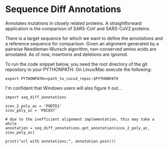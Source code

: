 # Sequence Diff Annotations

Annotates mutations in closely related proteins. A straightforward application
is the comparison of SARS-CoV and SARS-CoV2 proteins.

There is a target sequence for which we want to define the annotations and a
reference sequence for comparison. Given an alignment generated by a pairwise
Needleman-Wunsch algorithm, non-conserved amino acids are annotated.
As of now, insertions and deletions are ignored.

To run the code snippet below, you need the root directory of the git
repository in your PYTHONPATH. On Linux/Mac execute the following:

```
export PYTHONPATH=<path_to_covid_repo>:$PYTHONPATH
```

I'm confident that Windows users will also figure it out...


```
import seq_diff_annotations

scov_2_poly_ac = 'P0DTD1'
scov_poly_ac = 'P0C6X7'

# due to the inefficient alignment implementation, this may take a while
annotation = seq_diff_annotations.get_annotation(scov_2_poly_ac, scov_poly_ac)

print("url with annotations:", annotation.post())
```
